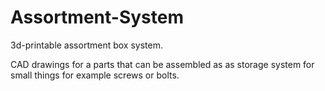 # Assortment-System
3d-printable assortment box system.

CAD drawings for a parts that can be assembled as as storage system for small things  for example screws or bolts.
